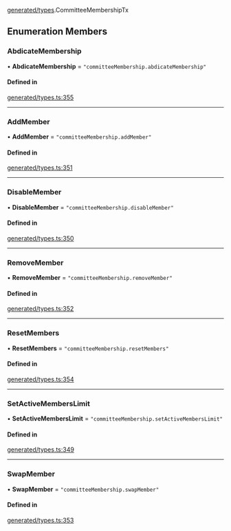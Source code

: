[generated/types](../../../Modules/Generated/Types.md).CommitteeMembershipTx

## Enumeration Members

### AbdicateMembership

• **AbdicateMembership** = ``"committeeMembership.abdicateMembership"``

#### Defined in

[generated/types.ts:355](https://github.com/PolymeshAssociation/polymesh-sdk/blob/15be87e8/src/generated/types.ts#L355)

___

### AddMember

• **AddMember** = ``"committeeMembership.addMember"``

#### Defined in

[generated/types.ts:351](https://github.com/PolymeshAssociation/polymesh-sdk/blob/15be87e8/src/generated/types.ts#L351)

___

### DisableMember

• **DisableMember** = ``"committeeMembership.disableMember"``

#### Defined in

[generated/types.ts:350](https://github.com/PolymeshAssociation/polymesh-sdk/blob/15be87e8/src/generated/types.ts#L350)

___

### RemoveMember

• **RemoveMember** = ``"committeeMembership.removeMember"``

#### Defined in

[generated/types.ts:352](https://github.com/PolymeshAssociation/polymesh-sdk/blob/15be87e8/src/generated/types.ts#L352)

___

### ResetMembers

• **ResetMembers** = ``"committeeMembership.resetMembers"``

#### Defined in

[generated/types.ts:354](https://github.com/PolymeshAssociation/polymesh-sdk/blob/15be87e8/src/generated/types.ts#L354)

___

### SetActiveMembersLimit

• **SetActiveMembersLimit** = ``"committeeMembership.setActiveMembersLimit"``

#### Defined in

[generated/types.ts:349](https://github.com/PolymeshAssociation/polymesh-sdk/blob/15be87e8/src/generated/types.ts#L349)

___

### SwapMember

• **SwapMember** = ``"committeeMembership.swapMember"``

#### Defined in

[generated/types.ts:353](https://github.com/PolymeshAssociation/polymesh-sdk/blob/15be87e8/src/generated/types.ts#L353)
